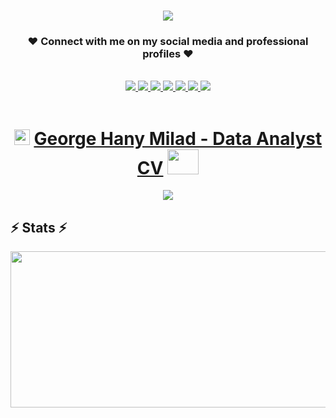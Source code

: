 <h1 align="center">
    <img src="https://readme-typing-svg.herokuapp.com/?font=Righteous&size=35&color=7B68EE&center=true&vCenter=true&width=500&height=70&duration=4000&lines=Hello,+how+are+you?👋;+I'm+George+Hany+Milad!😍;" />
</h1>

<h3 align="center">❤ Connect with me on my social media and professional profiles ❤</h3>

<br/>

<div align="center">
  <a href="mailto:georgehanymiladfam@gmail.com">
    <img src="https://img.shields.io/badge/Gmail-EA4335?style=for-the-badge&logo=gmail&logoColor=white&logoSize=auto" />
  </a>
  <a href="https://wa.me/201288053554">
    <img src="https://img.shields.io/badge/WhatsApp-25D366?style=for-the-badge&logo=whatsapp&logoColor=white" />
  </a>
  <a href="https://www.linkedin.com/in/georgehanymilad/" target="_blank">
    <img src="https://img.shields.io/badge/LinkedIn-0A66C2?style=for-the-badge&logo=linkedin&logoColor=white&logoSize=auto" />
  </a>
  <a href="https://mavenanalytics.io/profile/58119370-d091-70d8-dff6-b2c56872c2ed">
    <img src="https://img.shields.io/badge/Portfolio-FF8C00?style=for-the-badge&logoColor=white" />
  </a>
  <a href="https://www.kaggle.com/georgehanymilad" target="_blank">
    <img src="https://img.shields.io/badge/Kaggle-20BEFF?style=for-the-badge&logo=kaggle&logoColor=white&logoSize=auto" />
  </a>
  <a href="https://x.com/GeorgeHanyMelad" target="_blank">
    <img src="https://img.shields.io/badge/Twitter-000000?style=for-the-badge&logo=x&logoColor=white&logoSize=auto" />
  </a>
  <a href="https://www.facebook.com/georgehanymilad/" target="_blank">
    <img src="https://img.shields.io/badge/Facebook-1877F2?style=for-the-badge&logo=facebook&logoColor=white&logoSize=auto" />
  </a>
</div>

<br/>

<div align="center">

# **<img src="https://cdn-icons-png.flaticon.com/512/942/942748.png" alt="Link" width="25" height="25"> [George Hany Milad - Data Analyst CV](https://drive.google.com/file/d/1KbHD__Aw7ZbN9ItBt5V7YiiflyCnSih5/view?usp=drive_link) <img src="https://media.giphy.com/media/mBYkXvLxkHZFmqBHIC/giphy.gif" width=50px height=40px>**

</div>

<div align="center">
    <img src="https://cdn.dribbble.com/users/1292677/screenshots/6139167/media/fcf7fd0c619bb87706533079240915f3.gif" />
</div>
<be>

## ⚡ Stats ⚡
<div align="center">
  <a href="https://github.com/GeorgeHanyMilad/github-readme-stats">
    <img 
      src="https://github-readme-stats.vercel.app/api?username=GeorgeHanyMilad&show_icons=true&theme=tokyonight" 
      width="700" 
      height="250" 
    />
  </a>
</div>
<br>
